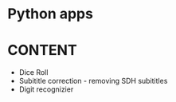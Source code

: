 # Python apps

# CONTENT
* Dice Roll
* Subititle correction - removing SDH subititles
* Digit recognizier
